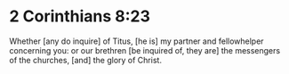 # 2 Corinthians 8:23

Whether [any do inquire] of Titus, [he is] my partner and fellowhelper concerning you: or our brethren [be inquired of, they are] the messengers of the churches, [and] the glory of Christ.